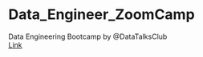 # Data_Engineer_ZoomCamp
Data Engineering Bootcamp by @DataTalksClub  
[Link](https://github.com/DataTalksClub/data-engineering-zoomcamp)
